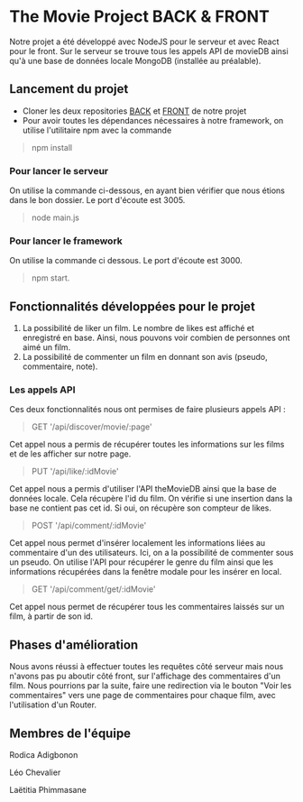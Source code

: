 # The Movie Project BACK & FRONT

Notre projet a été développé avec NodeJS pour le serveur et avec React pour le front. Sur le serveur se trouve tous les appels API de movieDB ainsi qu'à une base de données locale MongoDB (installée au préalable). 

## Lancement du projet 

- Cloner les deux repositories [BACK](https://github.com/cheleo07/theMovieProjectBack) et [FRONT](https://github.com/cheleo07/theMovieProjectFront) de notre projet
- Pour avoir toutes les dépendances nécessaires à notre framework, on utilise l'utilitaire npm avec la commande 
> npm install

### Pour lancer le serveur
On utilise la commande ci-dessous, en ayant bien vérifier que nous étions dans le bon dossier. Le port d'écoute est 3005.
> node main.js

### Pour lancer le framework
On utilise la commande ci dessous. Le port d'écoute est 3000. 
> npm start.


## Fonctionnalités développées pour le projet 

1. La possibilité de liker un film. Le nombre de likes est affiché et enregistré en base. Ainsi, nous pouvons voir combien de personnes ont aimé un film.
2. La possibilité de commenter un film en donnant son avis (pseudo, commentaire, note).

### Les appels API

Ces deux fonctionnalités nous ont permises de faire plusieurs appels API : 

> GET '/api/discover/movie/:page'


Cet appel nous a permis de récupérer toutes les informations sur les films et de les afficher sur notre page.

> PUT '/api/like/:idMovie'


Cet appel nous a permis d'utiliser l'API theMovieDB ainsi que la base de données locale. Cela récupère l'id du film. On vérifie si une insertion dans la base ne contient pas cet id. Si oui, on récupère son compteur de likes.

> POST '/api/comment/:idMovie'


Cet appel nous permet d'insérer localement les informations liées au commentaire d'un des utilisateurs. Ici, on a la possibilité de commenter sous un pseudo. On utilise l'API pour récupérer le genre du film ainsi que les informations récupérées dans la fenêtre modale pour les insérer en local.

> GET '/api/comment/get/:idMovie'


Cet appel nous permet de récupérer tous les commentaires laissés sur un film, à partir de son id.


## Phases d'amélioration

Nous avons réussi à effectuer toutes les requêtes côté serveur mais nous n'avons pas pu aboutir côté front, sur l'affichage des commentaires d'un film. Nous pourrions par la suite, faire une redirection via le bouton "Voir les commentaires" vers une page de commentaires pour chaque film, avec l'utilisation d'un Router.

## Membres de l'équipe
Rodica Adigbonon

Léo Chevalier

Laëtitia Phimmasane
